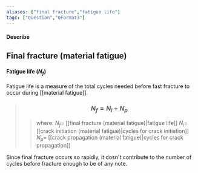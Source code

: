```yaml
---
aliases: ["final fracture","fatigue life"]
tags: ["Question","QFormat3"]
---
```


#### Describe
## Final fracture (material fatigue)



#### Fatigue life ($N_f$)
Fatigue life is a measure of the total cycles needed before fast fracture to occur during [[material fatigue]].

> ### $$ N_f = N_i + N_p $$ 
>> where:
>> $N_f=$ [[final fracture (material fatigue)|fatigue life]]
>> $N_i=$ [[crack initiation (material fatigue)|cycles for crack initiation]]
>> $N_p=$ [[crack propagation (material fatigue)|cycles for crack propagation]]

Since final fracture occurs so rapidly, it dosn't contribute to the number of cycles before fracture enough to be of any note.